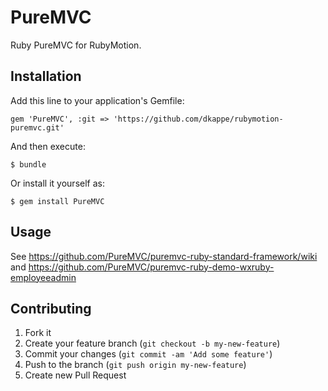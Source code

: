 # PureMVC

Ruby PureMVC for RubyMotion.

## Installation

Add this line to your application's Gemfile:

    gem 'PureMVC', :git => 'https://github.com/dkappe/rubymotion-puremvc.git'

And then execute:

    $ bundle

Or install it yourself as:

    $ gem install PureMVC

## Usage

See https://github.com/PureMVC/puremvc-ruby-standard-framework/wiki and https://github.com/PureMVC/puremvc-ruby-demo-wxruby-employeeadmin

## Contributing

1. Fork it
2. Create your feature branch (`git checkout -b my-new-feature`)
3. Commit your changes (`git commit -am 'Add some feature'`)
4. Push to the branch (`git push origin my-new-feature`)
5. Create new Pull Request
